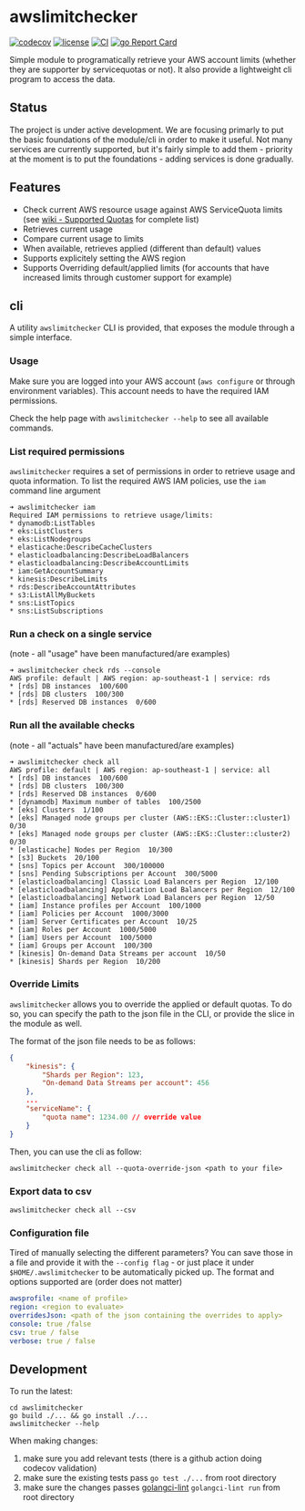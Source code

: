 
# awslimitchecker

[![codecov](https://codecov.io/gh/nyambati/aws-service-limits-exporter/branch/main/graph/badge.svg?token=Y5AOHU08FU)](https://codecov.io/gh/nyambati/aws-service-limits-exporter)
[![license](https://img.shields.io/github/license/nyambati/aws-service-limits-exporter)](https://tldrlegal.com/license/mit-license)
[![CI](https://github.com/nyambati/aws-service-limits-exporter/actions/workflows/workflow.yml/badge.svg)](https://github.com/nyambati/aws-service-limits-exporter/actions/workflows/workflow.yml)
[![go Report Card](https://goreportcard.com/badge/github.com/nyambati/aws-service-limits-exporter)](https://goreportcard.com/report/github.com/nyambati/aws-service-limits-exporter)

Simple module to programatically retrieve your AWS account limits (whether they are supporter by servicequotas or not). It also provide a lightweight cli program to access the data.

## Status

The project is under active development. We are focusing primarly to put the basic foundations of the module/cli in order to make it useful.
Not many services are currently supported, but it's fairly simple to add them - priority at the moment is to put the foundations - adding services is done gradually.

## Features

* Check current AWS resource usage against AWS ServiceQuota limits (see [wiki - Supported Quotas](https://github.com/nyambati/aws-service-limits-exporter/wiki/Supported-Quotas) for complete list)
* Retrieves current usage
* Compare current usage to limits
* When available, retrieves applied (different than default) values
* Supports explicitely setting the AWS region
* Supports Overriding default/applied limits (for accounts that have increased limits through customer support for example)

## cli

A utility `awslimitchecker` CLI is provided, that exposes the module through a simple interface.

### Usage

Make sure you are logged into your AWS account (`aws configure` or through environment variables). This account needs to have the required IAM permissions.

Check the help page with `awslimitchecker --help` to see all available commands.

### List required permissions

`awslimitchecker` requires a set of permissions in order to retrieve usage and quota information. To list the required AWS IAM policies, use the `iam` command line argument

```shell
➜ awslimitchecker iam
Required IAM permissions to retrieve usage/limits:
* dynamodb:ListTables
* eks:ListClusters
* eks:ListNodegroups
* elasticache:DescribeCacheClusters
* elasticloadbalancing:DescribeLoadBalancers
* elasticloadbalancing:DescribeAccountLimits
* iam:GetAccountSummary
* kinesis:DescribeLimits
* rds:DescribeAccountAttributes
* s3:ListAllMyBuckets
* sns:ListTopics
* sns:ListSubscriptions
```

### Run a check on a single service

(note - all "usage" have been manufactured/are examples)

```shell
➜ awslimitchecker check rds --console
AWS profile: default | AWS region: ap-southeast-1 | service: rds
* [rds] DB instances  100/600
* [rds] DB clusters  100/300
* [rds] Reserved DB instances  0/600
```

### Run all the available checks

(note - all "actuals" have been manufactured/are examples)

```shell
➜ awslimitchecker check all
AWS profile: default | AWS region: ap-southeast-1 | service: all
* [rds] DB instances  100/600
* [rds] DB clusters  100/300
* [rds] Reserved DB instances  0/600
* [dynamodb] Maximum number of tables  100/2500
* [eks] Clusters  1/100
* [eks] Managed node groups per cluster (AWS::EKS::Cluster::cluster1) 0/30
* [eks] Managed node groups per cluster (AWS::EKS::Cluster::cluster2) 0/30
* [elasticache] Nodes per Region  10/300
* [s3] Buckets  20/100
* [sns] Topics per Account  300/100000
* [sns] Pending Subscriptions per Account  300/5000
* [elasticloadbalancing] Classic Load Balancers per Region  12/100
* [elasticloadbalancing] Application Load Balancers per Region  12/100
* [elasticloadbalancing] Network Load Balancers per Region  12/50
* [iam] Instance profiles per Account  100/1000
* [iam] Policies per Account  1000/3000
* [iam] Server Certificates per Account  10/25
* [iam] Roles per Account  1000/5000
* [iam] Users per Account  100/5000
* [iam] Groups per Account  100/300
* [kinesis] On-demand Data Streams per account  10/50
* [kinesis] Shards per Region  10/200
```

### Override Limits

`awslimitchecker` allows you to override the applied or default quotas. To do so, you can specify the path to the json file in the CLI, or provide the slice in the module as well.

The format of the json file needs to be as follows:

```json
{
    "kinesis": {
        "Shards per Region": 123,
        "On-demand Data Streams per account": 456
    },
    ...
    "serviceName": {
        "quota name": 1234.00 // override value
    }
}
```

Then, you can use the cli as follow:

```shell
awslimitchecker check all --quota-override-json <path to your file>
```

### Export data to csv

```shell
awslimitchecker check all --csv
```

### Configuration file

Tired of manually selecting the different parameters? You can save those in a file and provide it with the `--config flag` - or just place it under `$HOME/.awslimitchecker` to be automatically picked up. The format and options supported are (order does not matter)

```yaml
awsprofile: <name of profile>
region: <region to evaluate>
overridesJson: <path of the json containing the overrides to apply>
console: true /false
csv: true / false
verbose: true / false
```

## Development

To run the latest:

```shell
cd awslimitchecker
go build ./... && go install ./...
awslimitchecker --help
```

When making changes:

1. make sure you add relevant tests (there is a github action doing codecov validation)
2. make sure the existing tests pass `go test ./...` from root directory
3. make sure the changes passes [golangci-lint](https://golangci-lint.run/) `golangci-lint run` from root directory
